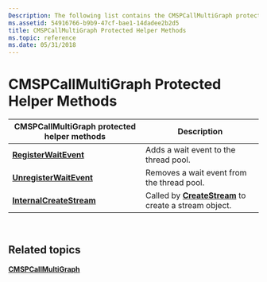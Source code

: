 ```yaml
---
Description: The following list contains the CMSPCallMultiGraph protected helper methods.
ms.assetid: 54916766-b9b9-47cf-bae1-14dadee2b2d5
title: CMSPCallMultiGraph Protected Helper Methods
ms.topic: reference
ms.date: 05/31/2018
---
```


# CMSPCallMultiGraph Protected Helper Methods



| CMSPCallMultiGraph protected helper methods                             | Description                                                                               |
|-------------------------------------------------------------------------|-------------------------------------------------------------------------------------------|
| [**RegisterWaitEvent**](/windows/desktop/api/Mspcall/nf-mspcall-cmspcallmultigraph-registerwaitevent)       | Adds a wait event to the thread pool.                                                     |
| [**UnregisterWaitEvent**](/windows/desktop/api/Mspcall/nf-mspcall-cmspcallmultigraph-unregisterwaitevent)   | Removes a wait event from the thread pool.                                                |
| [**InternalCreateStream**](/windows/desktop/api/Mspcall/nf-mspcall-cmspcallmultigraph-internalcreatestream) | Called by [**CreateStream**](/windows/win32/api/tapi3if/nf-tapi3if-itstreamcontrol-createstream) to create a stream object. |



 

## Related topics

<dl> <dt>

[**CMSPCallMultiGraph**](/windows/desktop/api/Mspcall/nl-mspcall-cmspcallmultigraph)
</dt> </dl>

 

 